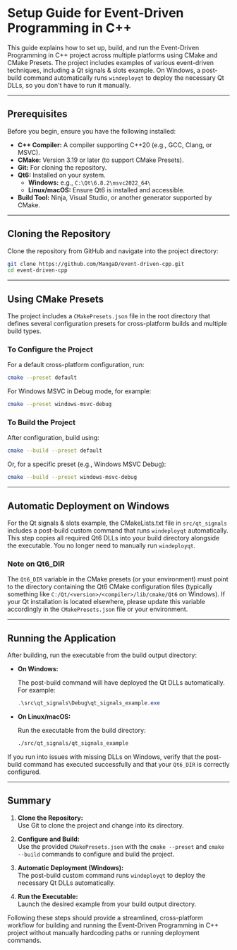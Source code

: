 # Setup Guide for Event-Driven Programming in C++

This guide explains how to set up, build, and run the Event-Driven Programming in C++ project across multiple platforms using CMake and CMake Presets. The project includes examples of various event-driven techniques, including a Qt signals & slots example. On Windows, a post-build command automatically runs `windeployqt` to deploy the necessary Qt DLLs, so you don't have to run it manually.

---

## Prerequisites

Before you begin, ensure you have the following installed:

- **C++ Compiler:** A compiler supporting C++20 (e.g., GCC, Clang, or MSVC).
- **CMake:** Version 3.19 or later (to support CMake Presets).
- **Git:** For cloning the repository.
- **Qt6:** Installed on your system.
  - **Windows:** e.g., `C:\Qt\6.8.2\msvc2022_64\`
  - **Linux/macOS:** Ensure Qt6 is installed and accessible.
- **Build Tool:** Ninja, Visual Studio, or another generator supported by CMake.

---

## Cloning the Repository

Clone the repository from GitHub and navigate into the project directory:

```bash
git clone https://github.com/MangaD/event-driven-cpp.git
cd event-driven-cpp
```

---

## Using CMake Presets

The project includes a `CMakePresets.json` file in the root directory that defines several configuration presets for cross-platform builds and multiple build types.

### To Configure the Project

For a default cross-platform configuration, run:

```bash
cmake --preset default
```

For Windows MSVC in Debug mode, for example:

```bash
cmake --preset windows-msvc-debug
```

### To Build the Project

After configuration, build using:

```bash
cmake --build --preset default
```

Or, for a specific preset (e.g., Windows MSVC Debug):

```bash
cmake --build --preset windows-msvc-debug
```

---

## Automatic Deployment on Windows

For the Qt signals & slots example, the CMakeLists.txt file in `src/qt_signals` includes a post-build custom command that runs `windeployqt` automatically. This step copies all required Qt6 DLLs into your build directory alongside the executable. You no longer need to manually run `windeployqt`.

### Note on Qt6_DIR

The `Qt6_DIR` variable in the CMake presets (or your environment) must point to the directory containing the Qt6 CMake configuration files (typically something like `C:/Qt/<version>/<compiler>/lib/cmake/Qt6` on Windows). If your Qt installation is located elsewhere, please update this variable accordingly in the `CMakePresets.json` file or your environment.


---

## Running the Application

After building, run the executable from the build output directory:

- **On Windows:**

  The post-build command will have deployed the Qt DLLs automatically. For example:

  ```powershell
  .\src\qt_signals\Debug\qt_signals_example.exe
  ```

- **On Linux/macOS:**

  Run the executable from the build directory:

  ```bash
  ./src/qt_signals/qt_signals_example
  ```

If you run into issues with missing DLLs on Windows, verify that the post-build command has executed successfully and that your `Qt6_DIR` is correctly configured.

---

## Summary

1. **Clone the Repository:**  
   Use Git to clone the project and change into its directory.

2. **Configure and Build:**  
   Use the provided `CMakePresets.json` with the `cmake --preset` and `cmake --build` commands to configure and build the project.

3. **Automatic Deployment (Windows):**  
   The post-build custom command runs `windeployqt` to deploy the necessary Qt DLLs automatically.

4. **Run the Executable:**  
   Launch the desired example from your build output directory.

Following these steps should provide a streamlined, cross-platform workflow for building and running the Event-Driven Programming in C++ project without manually hardcoding paths or running deployment commands.

